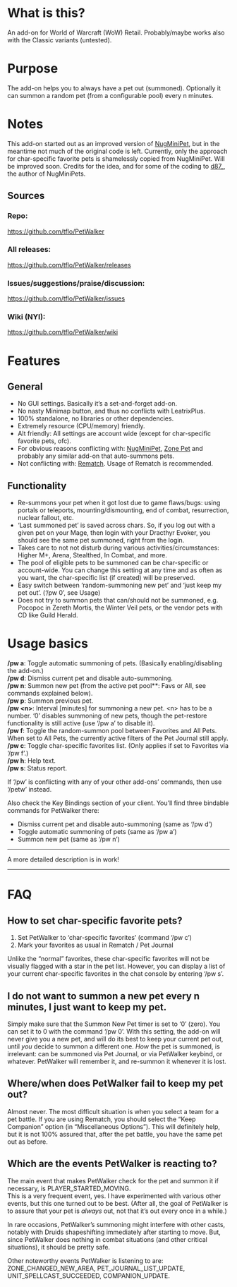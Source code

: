 # What is this?

An add-on for World of Warcraft (WoW) Retail. Probably/maybe works also with the Classic variants (untested).

# Purpose

The add-on helps you to always have a pet out (summoned). Optionally it can summon a random pet (from a configurable pool) every n minutes.

# Notes

This add-on started out as an improved version of [NugMiniPet](https://www.curseforge.com/wow/addons/nugminipet), but in the meantime not much of the original code is left. Currently, only the approach for char-specific favorite pets is shamelessly copied from NugMiniPet. Will be improved soon.
Credits for the idea, and for some of the coding to [d87_](https://www.curseforge.com/members/d87_/projects), the author of NugMiniPets.

## Sources

### Repo:
https://github.com/tflo/PetWalker

### All releases:
https://github.com/tflo/PetWalker/releases

### Issues/suggestions/praise/discussion:
https://github.com/tflo/PetWalker/issues

### Wiki (NYI):
https://github.com/tflo/PetWalker/wiki


# Features

## General

* No GUI settings. Basically it’s a set-and-forget add-on.
* No nasty Minimap button, and thus no conflicts with LeatrixPlus.
* 100% standalone, no libraries or other dependencies.
* Extremely resource (CPU/memory) friendly.
* Alt friendly: All settings are account wide (except for char-specific favorite pets, ofc).
* For obvious reasons conflicting with: [NugMiniPet](https://www.curseforge.com/wow/addons/nugminipet), [Zone Pet](https://www.curseforge.com/wow/addons/zonepet) and probably any similar add-on that auto-summons pets.
* Not conflicting with: [Rematch](https://www.curseforge.com/wow/addons/rematch). Usage of Rematch is recommended.

## Functionality

* Re-summons your pet when it got lost due to game flaws/bugs: using portals or teleports, mounting/dismounting, end of combat, resurrection, nuclear fallout, etc.
* ‘Last summoned pet’ is saved across chars. So, if you log out with a given pet on your Mage, then login with your Dracthyr Evoker, you should see the same pet summoned, right from the login.
* Takes care to not not disturb during various activities/circumstances: Higher M+, Arena, Stealthed, In Combat, and more.
* The pool of eligible pets to be summoned can be char-specific or account-wide. You can change this setting at any time and as often as you want, the char-specific list (if created) will be preserved.
* Easy switch between ‘random-summoning new pet’ and ‘just keep my pet out’. (‘/pw 0’, see Usage)
* Does not try to summon pets that can/should not be summoned, e.g. Pocopoc in Zereth Mortis, the Winter Veil pets, or the vendor pets with CD like Guild Herald.

# Usage basics

**/pw a**: Toggle automatic summoning of pets. (Basically enabling/disabling the add-on.)  
**/pw d**: Dismiss current pet and disable auto-summoning.   
**/pw n**: Summon new pet (from the active pet pool**: Favs or All, see commands explained below).    
**/pw p**: Summon previous pet.  
**/pw \<n\>**: Interval [minutes] for summoning a new pet. \<n\> has to be a number. ‘0’ disables summoning of new pets, though the pet-restore functionality is still active (use ‘/pw a’ to disable it).  
**/pw f**: Toggle the random-summon pool between Favorites and All Pets. When set to All Pets, the currently active filters of the Pet Journal still apply.  
**/pw c**: Toggle char-specific favorites list. (Only applies if set to Favorites via ‘/pw f’.)      
**/pw h**: Help text.    
**/pw s**: Status report.    

If ‘/pw’ is conflicting with any of your other add-ons’ commands, then use ‘/petw’ instead.  

Also check the Key Bindings section of your client. You’ll find three bindable commands for PetWalker there:
* Dismiss current pet and disable auto-summoning (same as ‘/pw d’)
* Toggle automatic summoning of pets (same as ‘/pw a’)
* Summon new pet (same as ‘/pw n’)   

***

A more detailed description is in work!

***

# FAQ

## How to set char-specific favorite pets?

1. Set PetWalker to ‘char-specific favorites’ (command ‘/pw c’)
2. Mark your favorites as usual in Rematch / Pet Journal

Unlike the “normal” favorites, these char-specific favorites will not be visually flagged with a star in the pet list. However, you can display a list of your current char-specific favorites in the chat console by entering ‘/pw s’.

## I do not want to summon a new pet every n minutes, I just want to keep my pet.

Simply make sure that the Summon New Pet timer is set to ‘0’ (zero). You can set it to 0 with the command ‘/pw 0’. With this setting, the add-on will never give you a new pet, and will do its best to keep your current pet out, until *you* decide to summon a different one. *How* the pet is summoned, is irrelevant: can be summoned via Pet Journal, or via PetWalker keybind, or whatever. PetWalker will remember it, and re-summon it whenever it is lost.

## Where/when does PetWalker fail to keep my pet out?

Almost never. The most difficult situation is when you select a team for a pet battle. If you are using Rematch, you should select the “Keep Companion” option (in “Miscellaneous Options”). This will definitely help, but it is not 100% assured that, after the pet battle, you have the same pet out as before.

## Which are the events PetWalker is reacting to?

The main event that makes PetWalker check for the pet and summon it if necessary, is PLAYER_STARTED_MOVING.  
This is a very frequent event, yes. I have experimented with various other events, but this one turned out to be best. (After all, the goal of PetWalker is to assure that your pet is *always* out, not that it’s out every once in a while.)  

In rare occasions, PetWalker’s summoning might interfere with other casts, notably with Druids shapeshifting immediately after starting to move. But, since PetWalker does nothing in combat situations (and other critical situations), it should be pretty safe.  

Other noteworthy events PetWalker is listening to are: ZONE_CHANGED_NEW_AREA, PET_JOURNAL_LIST_UPDATE, UNIT_SPELLCAST_SUCCEEDED, COMPANION_UPDATE.


